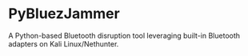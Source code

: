 # PyBluezJammer
A Python-based Bluetooth disruption tool leveraging built-in Bluetooth adapters on Kali Linux/Nethunter.

